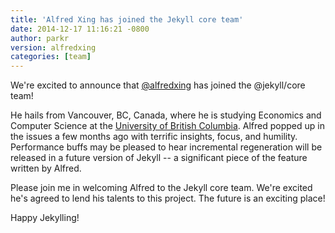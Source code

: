```yaml
---
title: 'Alfred Xing has joined the Jekyll core team'
date: 2014-12-17 11:16:21 -0800
author: parkr
version: alfredxing
categories: [team]
---
```


We're excited to announce that [@alfredxing][] has joined the @jekyll/core
team!

He hails from Vancouver, BC, Canada, where he is studying Economics and
Computer Science at the [University of British Columbia][]. Alfred popped up in
the issues a few months ago with terrific insights, focus, and humility.
Performance buffs may be pleased to hear incremental regeneration will be
released in a future version of Jekyll -- a significant piece of the
feature written by Alfred.

Please join me in welcoming Alfred to the Jekyll core team. We're excited
he's agreed to lend his talents to this project. The future is an exciting
place!

Happy Jekylling!

[@alfredxing]: https://github.com/alfredxing
[University of British Columbia]: http://www.ubc.ca
